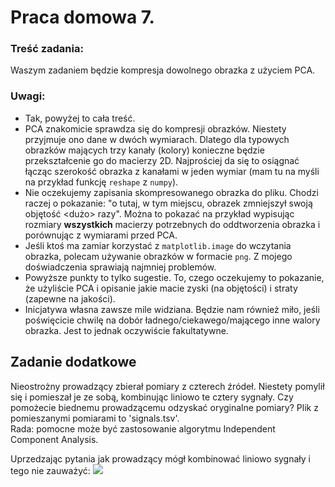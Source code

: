 # Praca domowa 7.

### Treść zadania:
Waszym zadaniem będzie kompresja dowolnego obrazka z użyciem PCA.

### Uwagi:
* Tak, powyżej to cała treść.
* PCA znakomicie sprawdza się do kompresji obrazków. Niestety przyjmuje ono dane w dwóch wymiarach.
Dlatego dla typowych obrazków mających trzy kanały (kolory) konieczne będzie przekształcenie go do macierzy 2D.
Najprościej da się to osiągnać łącząc szerokość obrazka z kanałami w jeden wymiar (mam tu na myśli na przykład funkcję `reshape` z `numpy`).
* Nie oczekujemy zapisania skompresowanego obrazka do pliku. Chodzi raczej o pokazanie:
"o tutaj, w tym miejscu, obrazek zmniejszył swoją objętość <dużo> razy".
Można to pokazać na przykład wypisując rozmiary **wszystkich** macierzy potrzebnych do oddtworzenia obrazka i porównując
z wymiarami przed PCA.
* Jeśli ktoś ma zamiar korzystać z `matplotlib.image` do wczytania obrazka, polecam używanie obrazków w formacie `png`.
Z mojego doświadczenia sprawiają najmniej problemów.
* Powyższe punkty to tylko sugestie. To, czego oczekujemy to pokazanie, że użyliście PCA i opisanie jakie macie zyski (na objętości) i straty (zapewne na jakości).
* Inicjatywa własna zawsze mile widziana. Będzie nam również miło, jeśli poświęcicie chwilę na dobór ładnego/ciekawego/mającego inne walory obrazka. Jest to jednak oczywiście fakultatywne.

## Zadanie dodatkowe
Nieostrożny prowadzący zbierał pomiary z czterech źródeł. Niestety pomylił się i pomieszał je ze sobą, kombinując liniowo te cztery sygnały. Czy pomożecie biednemu prowadzącemu odzyskać oryginalne pomiary? Plik z pomieszanymi pomiarami to 'signals.tsv'.  
Rada: pomocne może być zastosowanie algorytmu Independent Component Analysis.

Uprzedzając pytania jak prowadzący mógł kombinować liniowo sygnały i tego nie zauważyć:
![](https://cdn.donald.pl/filer_public_thumbnails/filer_public/d6/b6/d6b6f748-c225-43e8-85bb-8f15d89ddfa1/martyniuk.jpg__655x0_q85_crop_subsampling-2_width-655.jpg)
